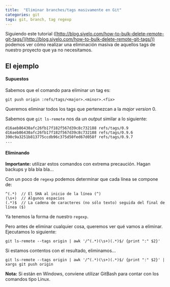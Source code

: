 ```yaml
---
title:  "Eliminar branches/tags masivamente en Git"
categories: git
tags: git, branch, tag regexp
---
```


Siguiendo este tutorial ([http://blog.siyelo.com/how-to-bulk-delete-remote-git-tags/](http://blog.siyelo.com/how-to-bulk-delete-remote-git-tags/)) podemos ver cómo realizar una eliminación masiva de aquellos tags de nuestro proyecto que ya no necesitamos.

## El ejemplo

#### Supuestos
Sabemos que el comando para eliminar un tag es:

```shell
git push origin :refs/tags/<major>.<minor>.<fix>
```

Queremos eliminar todos los tags que pertenezcan a la *major version* 0.

Sabemos que `git ls-remote` nos da un *output* similar a lo siguiente:

```shell
d16aeb86430afc26fb17f182f567d39c8c732188 refs/tags/0.9
d16aeb86430afc26fb17f182f567d39c8c732188 refs/tags/0.9.6  
390c9a3251b813775ccdb96c375d50fed67d058f refs/tags/0.9.7
...
```

#### Eliminando
**Importante:** utilizar estos comandos con extrema precaución. Hagan backups y bla bla bla...

Con un poco de `regexp` podemos determinar que cada línea se compone de:

```
^(.*)  // El SHA al inicio de la línea (^)
(\s+)  // Algunos espacios
(.*)$  // La cadena de caracteres (no sólo texto) seguida del final de línea ($)
```

Ya tenemos la forma de nuestro `regexp`.

Pero antes de eliminar cualquier cosa, queremos ver qué vamos a eliminar. Ejecutamos lo siguiente:

```shell
git ls-remote --tags origin | awk '/^(.*)(\s+)(.*)$/ {print ":" $2}'
```

Si estamos contentos con el resultado, eliminamos...

```shell
git ls-remote --tags origin | awk '/^(.*)(\s+)(.*)$/ {print ":" $2}' | xargs git push origin
```

**Nota:** Si están en Windows, conviene utilizar GitBash para contar con los comandos tipo Linux.
